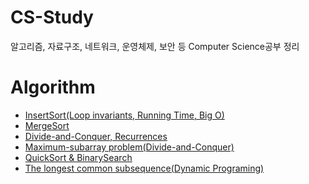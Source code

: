 # CS-Study
알고리즘, 자료구조, 네트워크, 운영체제, 보안 등 Computer Science공부 정리 

# Algorithm
- [InsertSort(Loop invariants, Running Time, Big O)](https://github.com/RyuJungSik/CS-Study/blob/main/Algorithm/InsertSort(Loop%20invariants%2C%20Running%20Time%2C%20Big%20O).md)
- [MergeSort](https://github.com/RyuJungSik/CS-Study/blob/main/Algorithm/MergeSort.md)
- [Divide-and-Conquer, Recurrences](https://github.com/RyuJungSik/CS-Study/blob/main/Algorithm/Divide-and-Conquer%2C%20Recurrences.md)
- [Maximum-subarray problem(Divide-and-Conquer)](https://github.com/RyuJungSik/CS-Study/blob/main/Algorithm/Maximum-subarray%20problem(Divide-and-Conquer).md)
- [QuickSort & BinarySearch](https://github.com/RyuJungSik/CS-Study/blob/main/Algorithm/QuickSort%26BinarySearch.md)
- [The longest common subsequence(Dynamic Programing)](https://github.com/RyuJungSik/CS-Study/blob/main/Algorithm/The%20longest%20common%20subsequence(Dynamic%20Programing).md)
